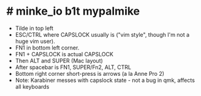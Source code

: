 # # minke_io b1t mypalmike

* Tilde in top left
* ESC/CTRL where CAPSLOCK usually is ("vim style", though I'm not a huge vim user).
* FN1 in bottom left corner.
* FN1 + CAPSLOCK is actual CAPSLOCK
* Then ALT and SUPER (Mac layout)
* After spacebar is FN1, SUPER/Fn2, ALT, CTRL
* Bottom right corner short-press is arrows (a la Anne Pro 2)
* Note: Karabiner messes with capslock state - not a bug in qmk, affects all keyboards
